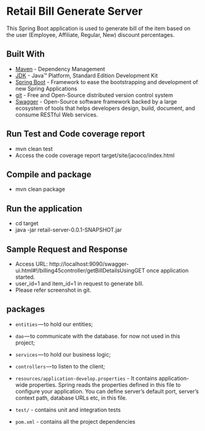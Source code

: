 # Retail Bill Generate Server

This Spring Boot application is used to generate bill of the item based on the user (Employee, Affiliate, Regular, New) discount percentages.

## Built With

* [Maven](https://maven.apache.org/) - Dependency Management
* [JDK](http://www.oracle.com/technetwork/java/javase/downloads/jdk8-downloads-2133151.html) - Java™ Platform, Standard Edition Development Kit 
* [Spring Boot](https://spring.io/projects/spring-boot) - Framework to ease the bootstrapping and development of new Spring Applications
* [git](https://git-scm.com/) - Free and Open-Source distributed version control system
* [Swagger](https://swagger.io/) - Open-Source software framework backed by a large ecosystem of tools that helps developers design, build, document, and consume RESTful Web services.

## Run Test and Code coverage report

- mvn clean test
- Access the code coverage report target/site/jacoco/index.html

## Compile and package

- mvn clean package

## Run the application

- cd target
- java -jar retail-server-0.0.1-SNAPSHOT.jar

## Sample Request and Response

- Access URL: http://localhost:9090/swagger-ui.html#!/billing45controller/getBillDetailsUsingGET once application started.
- user_id=1 and item_id=1 in request to generate bill.
- Please refer screenshot in git.

## packages

- `entities` — to hold our entities;
- `dao` — to communicate with the database. for now not used in this project;
- `services` — to hold our business logic;
- `controllers` — to listen to the client;

- `resources/application-develop.properties` - It contains application-wide properties. Spring reads the properties defined in this file to configure your application. You can define server’s default port, server’s context path, database URLs etc, in this file.

- `test/` - contains unit and integration tests

- `pom.xml` - contains all the project dependencies